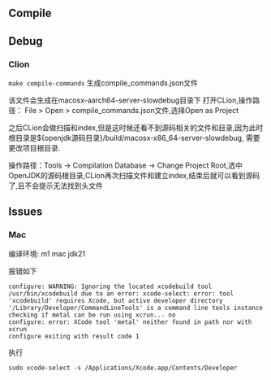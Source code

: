 ## Compile


## Debug

### Clion

`make compile-commands` 生成compile_commands.json文件

该文件会生成在macosx-aarch64-server-slowdebug目录下
打开CLion,操作路径： File > Open > compile_commands.json文件,选择Open as Project

之后CLion会做扫描和index,但是这时候还看不到源码相关的文件和目录,因为此时根目录是${openjdk源码目录}/build/macosx-x86_64-server-slowdebug, 需要更改项目根目录.

操作路径：Tools -> Compilation Database -> Change Project Root,选中OpenJDK的源码根目录,CLion再次扫描文件和建立index,结束后就可以看到源码了,且不会提示无法找到头文件

## Issues


### Mac

编译环境: m1 mac jdk21

报错如下

```
configure: WARNING: Ignoring the located xcodebuild tool /usr/bin/xcodebuild due to an error: xcode-select: error: tool 'xcodebuild' requires Xcode, but active developer directory '/Library/Developer/CommandLineTools' is a command line tools instance
checking if metal can be run using xcrun... no
configure: error: XCode tool 'metal' neither found in path nor with xcrun
configure exiting with result code 1
```

执行

```shell
sudo xcode-select -s /Applications/Xcode.app/Contents/Developer
```
